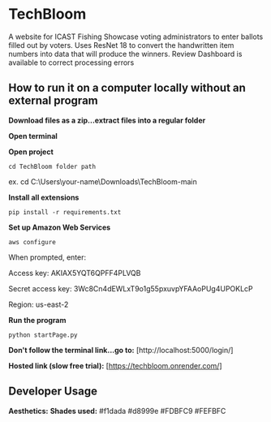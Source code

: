 # TechBloom

A website for ICAST Fishing Showcase voting administrators to enter ballots filled out by voters. Uses ResNet 18 to convert the handwritten item numbers into data that will produce the winners. Review Dashboard is available to correct processing errors

## **How to run it on a computer locally without an external program**

**Download files as a zip...extract files into a regular folder**

**Open terminal**

**Open project**
```
cd TechBloom folder path
```
ex. cd C:\Users\your-name\Downloads\TechBloom-main

**Install all extensions**
```
pip install -r requirements.txt
```

**Set up Amazon Web Services**
```
aws configure
```
When prompted, enter:

Access key: AKIAX5YQT6QPFF4PLVQB

Secret access key: 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

Region: us-east-2

**Run the program**
```
python startPage.py
```

**Don't follow the terminal link...go to:**
[http://localhost:5000/login/]

**Hosted link (slow free trial):** 
[https://techbloom.onrender.com/]


## **Developer Usage**

**Aesthetics:**
**Shades used:** 
#f1dada
#d8999e
#FDBFC9
#FEFBFC

